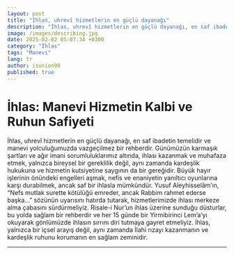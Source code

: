 ```yaml
---
layout: post
title: "İhlas, uhrevî hizmetlerin en güçlü dayanağı"
description: "İhlas, uhrevî hizmetlerin en güçlü dayanağı, en saf ibadetin temelidir ve manevi yolculuğumuzda vazgeçilmez bir rehberdir."
image: /images/describing.jpg
date: 2025-02-02 05:07:34 +0300
category: "İhlas" 
tags: "Manevi" 
lang: tr
author: isunion99
published: true
---
```


# **İhlas: Manevi Hizmetin Kalbi ve Ruhun Safiyeti**
  
İhlas, uhrevî hizmetlerin en güçlü dayanağı, en saf ibadetin temelidir ve manevi yolculuğumuzda vazgeçilmez bir rehberdir. Günümüzün karmaşık şartları ve ağır imani sorumluluklarımız altında, ihlası kazanmak ve muhafaza etmek, yalnızca bireysel bir gereklilik değil, aynı zamanda kardeşlik hukukuna ve hizmetin kutsiyetine saygının da bir gereğidir. Büyük hayır işlerinin önündeki engelleri aşmak, nefis ve enaniyetin yanıltıcı oyunlarına karşı durabilmek, ancak saf bir ihlasla mümkündür. Yusuf Aleyhisselâm’ın, “Nefs mutlak surette kötülüğü emreder, ancak Rabbim rahmet ederse başka…” sözünün uyarısını hatırda tutarak, hizmetlerimizde ihlası merkeze alma çabasını sürdürmeliyiz. Risale-i Nur’un ihlas üzerine sunduğu düsturlar, bu yolda sağlam bir rehberdir ve her 15 günde bir Yirmibirinci Lem’a’yı okuyarak gönlümüzde ihlasın sırrını diri tutmaya gayret etmeliyiz. İhlas, yalnızca bir içsel arayış değil, aynı zamanda İlahi rızayı kazanmanın ve kardeşlik ruhunu korumanın en sağlam zeminidir.

---